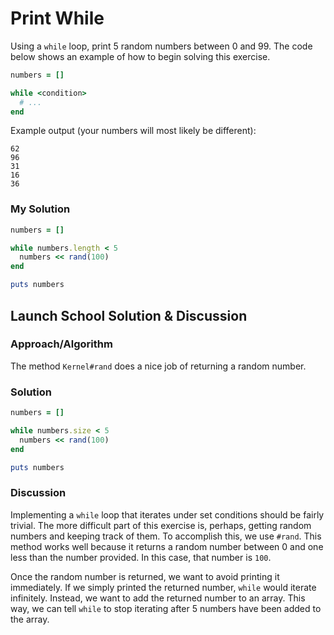 # Print While
Using a `while` loop, print 5 random numbers between 0 and 99. The code below shows an example of how to begin solving this exercise.

```rb 
numbers = []

while <condition>
  # ...
end
```

Example output (your numbers will most likely be different):
```
62
96
31
16
36
```

### My Solution

```rb
numbers = []

while numbers.length < 5
  numbers << rand(100)
end

puts numbers
```

## Launch School Solution & Discussion
### Approach/Algorithm

The method `Kernel#rand` does a nice job of returning a random number.

### Solution

```rb 
numbers = []

while numbers.size < 5
  numbers << rand(100)
end 

puts numbers
```

### Discussion

Implementing a `while` loop that iterates under set conditions should be fairly trivial. The more difficult part of this exercise is, perhaps, getting random numbers and keeping track of them. To accomplish this, we use `#rand`. This method works well because it returns a random number between 0 and one less than the number provided. In this case, that number is `100`.

Once the random number is returned, we want to avoid printing it immediately. If we simply printed the returned number, `while` would iterate infinitely. Instead, we want to add the returned number to an array. This way, we can tell `while` to stop iterating after 5 numbers have been added to the array.
